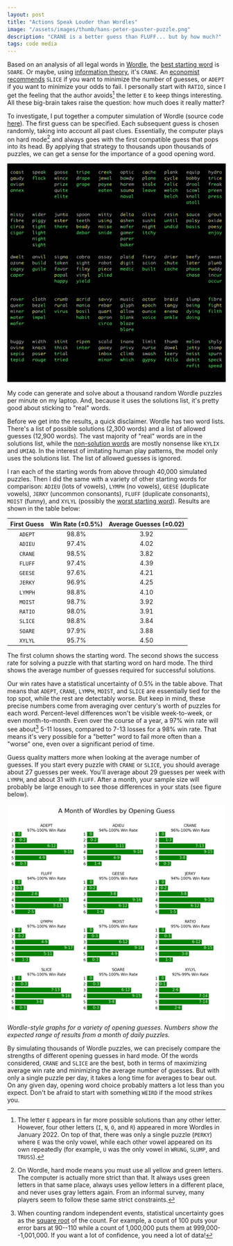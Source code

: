 ```yaml
---
layout: post
title: "Actions Speak Louder than Wordles"
image: "/assets/images/thumb/hans-peter-gauster-puzzle.png"
description: "CRANE is a better guess than FLUFF... but by how much?"
tags: code media
---
```


Based on an analysis of all legal words in [Wordle][wordle], the [best starting word][soare] is `SOARE`.
Or maybe, using [information theory][crane], it's `CRANE`.
An [economist recommends][slice] `SLICE` if you want to minimize the number of guesses, or `ADEPT` if you want to minimize your odds to fail.
I personally start with `RATIO`, since I get the feeling that the author avoids[^1] the letter `E` to keep things interesting.
All these big-brain takes raise the question: how much does it really matter?

[^1]: The letter `E` appears in far more possible solutions than any other letter. However, four other letters (`I`, `N`, `O`, and `R`) appeared in more Wordles in January 2022. On top of that, there was only a single puzzle (`PERKY`) where `E` was the only vowel, while each other vowel appeared on its own repeatedly (for example, `U` was the only vowel in `WRUNG`, `SLUMP`, and `TRUSS`).

To investigate, I put together a computer simulation of Wordle (source code [here][source]).
The first guess can be specified.
Each subsequent guess is chosen randomly, taking into account all past clues.
Essentially, the computer plays on hard mode[^2] and always goes with the first compatible guess that pops into its head.
By applying that strategy to thousands upon thousands of puzzles, we can get a sense for the importance of a good opening word.

[^2]: On Wordle, hard mode means you must use all yellow and green letters. The computer is actually more strict than that. It always uses green letters in that same place, always uses yellow letters in a different place, and never uses gray letters again. From an informal survey, many players seem to follow these same strict constraints.

![Wordle Simulation Screenshot](/assets/images/wordle-simulation.png)
<p class="figure-caption">My code can generate and solve about a thousand random Wordle puzzles per minute on my laptop. And, because it uses the solutions list, it's pretty good about sticking to "real" words.</p>

Before we get into the results, a quick disclaimer.
Wordle has two word lists.
There's a list of possible solutions (2,300 words) and a list of allowed guesses (12,900 words).
The vast majority of "real" words are in the solutions list, while the [non-solution words][non_solutions] are mostly nonsense like `KYLIX` and `UMIAQ`.
In the interest of imitating human play patterns, the model only uses the solutions list.
The list of allowed guesses is ignored.

I ran each of the starting words from above through 40,000 simulated puzzles.
Then I did the same with a variety of other starting words for comparison: `ADIEU` (lots of vowels), `LYMPH` (no vowels), `GEESE` (duplicate vowels), `JERKY` (uncommon consonants), `FLUFF` (duplicate consonants), `MOIST` (funny), and `XYLYL` (possibly the [worst starting word][soare]).
Results are shown in the table below:

| First Guess | Win Rate (±0.5%) | Average Guesses (±0.02) |
|:-----------:|:----------------:|:-----------------------:|
| `ADEPT`     |         98.8%    |            3.92         |
| `ADIEU`     |         97.4%    |            4.02         |
| `CRANE`     |         98.5%    |            3.82         |
| `FLUFF`     |         97.4%    |            4.39         |
| `GEESE`     |         97.6%    |            4.21         |
| `JERKY`     |         96.9%    |            4.25         |
| `LYMPH`     |         98.8%    |            4.10         |
| `MOIST`     |         98.7%    |            3.92         |
| `RATIO`     |         98.0%    |            3.91         |
| `SLICE`     |         98.8%    |            3.84         |
| `SOARE`     |         97.9%    |            3.88         |
| `XYLYL`     |         95.7%    |            4.50         |

<p class='table-caption'>The first column shows the starting word. The second shows the success rate for solving a puzzle with that starting word on hard mode. The third shows the average number of guesses required for successful solutions.</p>

Our win rates have a statistical uncertainty of 0.5% in the table above.
That means that `ADEPT`, `CRANE`, `LYMPH`, `MOIST`, and `SLICE` are essentially tied for the top spot, while the rest are detectably worse.
But keep in mind, these precise numbers come from averaging over century's worth of puzzles for each word.
Percent-level differences won't be visible week-to-week, or even month-to-month.
Even over the course of a year, a 97% win rate will see about[^4] 5-11 losses, compared to 7-13 losses for a 98% win rate.
That means it's very possible for a "better" word to fail more often than a "worse" one, even over a significant period of time.

[^4]: When counting random independent events, statistical uncertainty goes as the [square root][sqrt_n] of the count. For example, a count of 100 puts your error bars at 90--110 while a count of 1,000,000 puts them at 999,000--1,001,000. If you want a lot of confidence, you need a lot of data!

Guess quality matters more when looking at the average number of guesses.
If you start every puzzle with `CRANE` or `SLICE`, you should average about 27 guesses per week.
You'll average about 29 guesses per week with `LYMPH`, and about 31 with `FLUFF`.
After a month, your sample size will probably be large enough to see those differences in your stats (see figure below).

![A Month of Wordles](/assets/images/wordle-graphs-month.png)
*Wordle-style graphs for a variety of opening guesses. Numbers show the expected range of results from a month of daily puzzles.*

By simulating thousands of Wordle puzzles, we can precisely compare the strengths of different opening guesses in hard mode.
Of the words considered, `CRANE` and `SLICE` are the best, both in terms of maximizing average win rate and minimizing the average number of guesses.
But with only a single puzzle per day, it takes a long time for averages to bear out.
On any given day, opening word choice probably matters a lot less than you expect.
Don't be afraid to start with something `WEIRD` if the mood strikes you.


[sqrt_n]: https://www.physicsforums.com/threads/uncertainty-as-n-why.623331/
[wordle]: https://www.nytimes.com/games/wordle/index.html
[adieu]: https://twitter.com/SeanTrende/status/1482813001598181378
[adieu_bad]: https://twitter.com/NateSilver538/status/1483088086124933122
[source]: https://github.com/charles-uno/misc-plots/tree/master/wordle
[non_solutions]: https://github.com/charles-uno/misc-plots/blob/master/wordle/non-solutions.txt
[wardle]: https://en.wikipedia.org/wiki/Josh_Wardle
[soare]: https://blog.reecemath.com/best-and-worst-wordle-words
[crane]: https://www.inverse.com/gaming/wordle-best-starting-word-revealed-computer-program-math
[slice]: https://economictimes.indiatimes.com/magazines/panache/wordle-no-more-difficult-top-3-words-to-win-in-fewer-guesses-a-combination-of-vowels-and-more/articleshow/89480963.cms
[archive]: https://metzger.media/games/wordle-archive/
